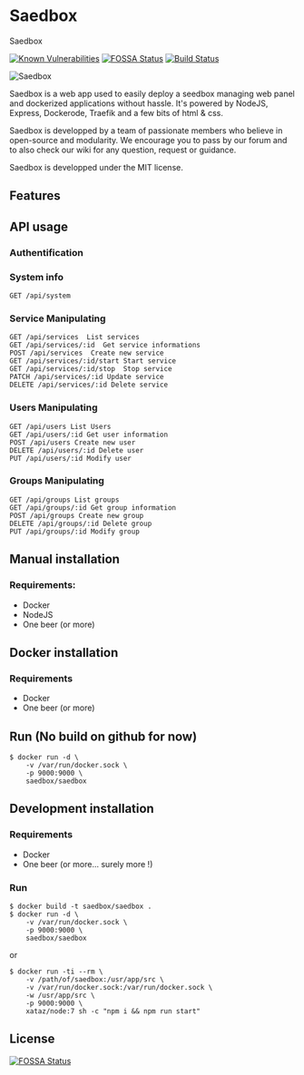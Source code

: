 # Saedbox
Saedbox

[![Known Vulnerabilities](https://snyk.io/test/github/saedbox/saedbox/b6a9af15ff053f4b5ee7f1099abd52251b112082/badge.svg)](https://snyk.io/test/github/saedbox/saedbox/b6a9af15ff053f4b5ee7f1099abd52251b112082) [![FOSSA Status](https://app.fossa.io/api/projects/git%2Bhttps%3A%2F%2Fgithub.com%2Fsaedbox%2FSaedbox.svg?type=shield)](https://app.fossa.io/projects/git%2Bhttps%3A%2F%2Fgithub.com%2Fsaedbox%2FSaedbox?ref=badge_shield)
 [![Build Status](https://travis-ci.org/saedbox/Saedbox.svg?branch=master)](https://travis-ci.org/saedbox/Saedbox)

![Saedbox](https://trello-attachments.s3.amazonaws.com/582c248a24efb954aa1a1d82/500x500/d0fa689b6f6fcb4a39e73e51049f441a/dgxye1O.png)

Saedbox is a web app used to easily deploy a seedbox managing web panel and dockerized applications without hassle. It's powered by NodeJS, Express, Dockerode, Traefik and a few bits of html & css.

Saedbox is developped by a team of passionate members who believe in open-source and modularity. We encourage you to pass by our forum and to also check our wiki for any question, request or guidance.

Saedbox is developped under the MIT license.

## Features


## API usage

### Authentification

### System info
```
GET /api/system
```

### Service Manipulating
```
GET /api/services  List services
GET /api/services/:id  Get service informations
POST /api/services  Create new service
GET /api/services/:id/start Start service
GET /api/services/:id/stop  Stop service
PATCH /api/services/:id Update service
DELETE /api/services/:id Delete service
```
### Users Manipulating
```
GET /api/users List Users
GET /api/users/:id Get user information
POST /api/users Create new user
DELETE /api/users/:id Delete user
PUT /api/users/:id Modify user
```
### Groups Manipulating
```
GET /api/groups List groups
GET /api/groups/:id Get group information
POST /api/groups Create new group
DELETE /api/groups/:id Delete group
PUT /api/groups/:id Modify group
```
## Manual installation

### Requirements:
- Docker
- NodeJS
- One beer (or more)


## Docker installation

### Requirements
- Docker
- One beer (or more)

## Run (No build on github for now)
```shell
$ docker run -d \
    -v /var/run/docker.sock \
    -p 9000:9000 \
    saedbox/saedbox
```

## Development installation
### Requirements
- Docker
- One beer (or more... surely more !)

### Run
```shell
$ docker build -t saedbox/saedbox .
$ docker run -d \
    -v /var/run/docker.sock \
    -p 9000:9000 \
    saedbox/saedbox
```
or
```shell
$ docker run -ti --rm \
    -v /path/of/saedbox:/usr/app/src \
    -v /var/run/docker.sock:/var/run/docker.sock \
    -w /usr/app/src \
    -p 9000:9000 \
    xataz/node:7 sh -c "npm i && npm run start"
```


## License
[![FOSSA Status](https://app.fossa.io/api/projects/git%2Bhttps%3A%2F%2Fgithub.com%2Fsaedbox%2FSaedbox.svg?type=large)](https://app.fossa.io/projects/git%2Bhttps%3A%2F%2Fgithub.com%2Fsaedbox%2FSaedbox?ref=badge_large)